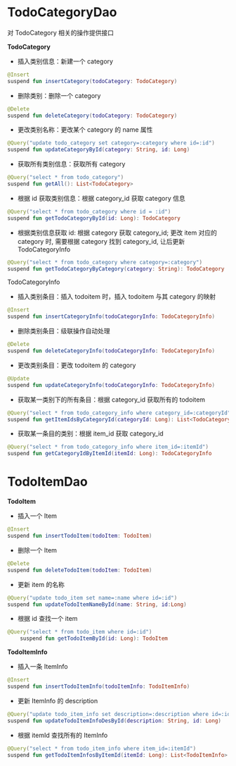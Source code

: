 
# TodoCategoryDao

对 TodoCategory 相关的操作提供接口

**TodoCategory**
- 插入类别信息：新建一个 category

```kotlin
@Insert
suspend fun insertCategory(todoCategory: TodoCategory)
```

- 删除类别：删除一个 category

```kotlin
@Delete
suspend fun deleteCategory(todoCategory: TodoCategory)
```

- 更改类别名称：更改某个 category 的 name 属性

```kotlin
@Query("update todo_category set category=:category where id=:id")
suspend fun updateCategoryById(category: String, id: Long)
```

- 获取所有类别信息：获取所有 category 

```kotlin
@Query("select * from todo_category")
suspend fun getAll(): List<TodoCategory>
```

- 根据 id 获取类别信息：根据 category_id 获取 category 信息

```kotlin
@Query("select * from todo_category where id = :id")
suspend fun getTodoCategoryById(id: Long): TodoCategory
```

- 根据类别信息获取 id: 根据 category 获取 category_id; 更改 item 对应的 category 时, 需要根据 category 找到 category_id, 让后更新 TodoCategoryInfo

```kotlin
@Query("select * from todo_category where category=:category")
suspend fun getTodoCategoryByCategory(category: String): TodoCategory
```



TodoCategoryInfo
- 插入类别条目：插入 todoitem 时，插入 todoitem 与其 category 的映射

```kotlin
@Insert
suspend fun insertCategoryInfo(todoCategoryInfo: TodoCategoryInfo)
```

- 删除类别条目：级联操作自动处理

```kotlin
@Delete
suspend fun deleteCategoryInfo(todoCategoryInfo: TodoCategoryInfo)
```

- 更改类别条目：更改 todoitem 的 category

```kotlin
@Update
suspend fun updateCategoryInfo(todoCategoryInfo: TodoCategoryInfo)
```

- 获取某一类别下的所有条目：根据 category_id 获取所有的 todoitem

```kotlin
@Query("select * from todo_category_info where category_id=:categoryId")
suspend fun getItemIdsByCategoryId(categoryId: Long): List<TodoCategoryInfo>
```

- 获取某一条目的类别：根据 item_id 获取 category_id

```kotlin
@Query("select * from todo_category_info where item_id=:itemId")
suspend fun getCategoryIdByItemId(itemId: Long): TodoCategoryInfo
```

# TodoItemDao

**TodoItem**
- 插入一个 Item

```kotlin
@Insert
suspend fun insertTodoItem(todoItem: TodoItem)
```

- 删除一个 Item

```kotlin
@Delete
suspend fun deleteTodoItem(todoItem: TodoItem)
```

- 更新 item 的名称

```kotlin
@Query("update todo_item set name=:name where id=:id")
suspend fun updateTodoItemNameById(name: String, id:Long)
```

- 根据 id 查找一个 item

```kotlin
@Query("select * from todo_item where id=:id")
    suspend fun getTodoItemById(id: Long): TodoItem
```


**TodoItemInfo**
- 插入一条 ItemInfo

```kotlin
@Insert
suspend fun insertTodoItemInfo(todoItemInfo: TodoItemInfo)
```

- 更新 ItemInfo 的 description

```kotlin
@Query("update todo_item_info set description=:description where id=:id")
suspend fun updateTodoItemInfoDesById(description: String, id: Long)
```

- 根据 itemId 查找所有的 ItemInfo

```kotlin
@Query("select * from todo_item_info where item_id=:itemId")
suspend fun getTodoItemInfosByItemId(itemId: Long): List<TodoItemInfo>
```